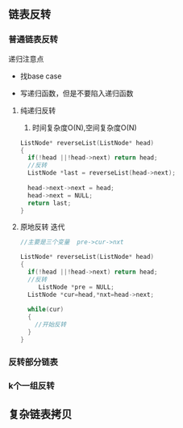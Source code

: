 ## 链表反转

### 普通链表反转

递归注意点

- 找base case

- 写递归函数，但是不要陷入递归函数

1. 纯递归反转

   1. 时间复杂度O(N),空间复杂度O(N)

   ```cpp
   ListNode* reverseList(ListNode* head)
   {
     if(!head ||!head->next) return head;
     //反转
     ListNode *last = reverseList(head->next);
     
     head->next->next = head;
     head->next = NULL;
     return last;
   }
   ```

   

2. 原地反转 迭代

   ```cpp
   //主要是三个变量  pre->cur->nxt 
   
   ListNode* reverseList(ListNode* head)
   {
     if(!head ||!head->next) return head;
     //反转
    	ListNode *pre = NULL;
     ListNode *cur=head,*nxt=head->next;
     
     while(cur)
     {
       //开始反转
     }
   }
   ```

   

### 反转部分链表



### k个一组反转





## 复杂链表拷贝

